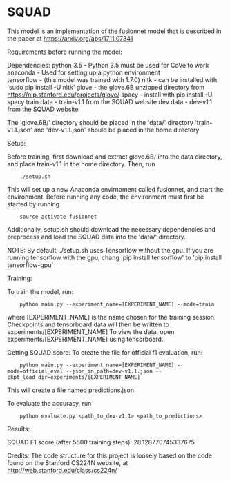 # SQUAD

This model is an implementation of the fusionnet model that is described in 
the paper at https://arxiv.org/abs/1711.07341

Requirements before running the model:

Dependencies:
python 3.5 - Python 3.5 must be used for CoVe to work
anaconda   - Used for setting up a python environment	   
tensorflow - (this model was trained with 1.7.0)
nltk 	   - can be installed with 'sudo pip install -U nltk'
glove 	   - the glove.6B unzipped directory from https://nlp.stanford.edu/projects/glove/
spacy      - install with pip install -U spacy
train data - train-v1.1 from the SQUAD website 
dev data   - dev-v1.1 from the SQUAD website

The 'glove.6B/' directory should be placed in the 'data/' directory
'train-v1.1.json' and 'dev-v1.1.json' should be placed in the home directory

Setup:

Before training, first download and extract glove.6B/ into the data directory, and place train-v1.1 in the home directory.
Then, run 

        ./setup.sh

This will set up a new Anaconda envirnoment called fusionnet, and start the environment. Before running any code, the environment must first be started by running

        source activate fusionnet

Additionally, setup.sh should download the necessary dependencies and preprocess and load the SQUAD data into the 'data/' directory.

NOTE: By default, ./setup.sh uses Tensorflow without the gpu. If you are running tensorflow with the gpu, chang 'pip install tensorflow' to 'pip install tensorflow-gpu'


Training:

To train the model, run:

		python main.py --experiment_name=[EXPERIMENT_NAME] --mode=train

where [EXPERIMENT_NAME] is the name chosen for the training session.
Checkpoints and tensorboard data will then be written to experiments/[EXPERIMENT_NAME]
To view the data, open experiments/[EXPERIMENT_NAME] using tensorboard.


Getting SQUAD score:
To create the file for official f1 evaluation, run:

        python main.py --experiment_name=[EXPERIMENT_NAME] --mode=official_eval --json_in_path=dev-v1.1.json --ckpt_load_dir=experiments/[EXPERIMENT_NAME]

This will create a file named predictions.json

To evaluate the accuracy, run

        python evaluate.py <path_to_dev-v1.1> <path_to_predictions>


Results:

SQUAD F1 score (after 5500 training steps): 28.128770745337675

Credits:
The code structure for this project is loosely based on the code found on the Stanford CS224N website, at http://web.stanford.edu/class/cs224n/
